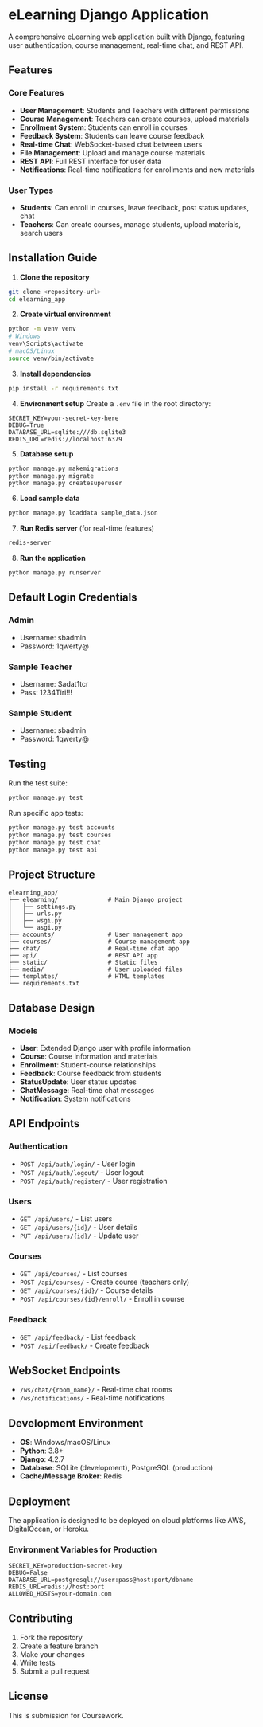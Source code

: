 # eLearning Django Application

A comprehensive eLearning web application built with Django, featuring user authentication, course management, real-time chat, and REST API.

## Features

### Core Features
- **User Management**: Students and Teachers with different permissions
- **Course Management**: Teachers can create courses, upload materials
- **Enrollment System**: Students can enroll in courses
- **Feedback System**: Students can leave course feedback
- **Real-time Chat**: WebSocket-based chat between users
- **File Management**: Upload and manage course materials
- **REST API**: Full REST interface for user data
- **Notifications**: Real-time notifications for enrollments and new materials

### User Types
- **Students**: Can enroll in courses, leave feedback, post status updates, chat
- **Teachers**: Can create courses, manage students, upload materials, search users

## Installation Guide

1. **Clone the repository**
```bash
git clone <repository-url>
cd elearning_app
```

2. **Create virtual environment**
```bash
python -m venv venv
# Windows
venv\Scripts\activate
# macOS/Linux
source venv/bin/activate
```

3. **Install dependencies**
```bash
pip install -r requirements.txt
```

4. **Environment setup**
Create a `.env` file in the root directory:
```env
SECRET_KEY=your-secret-key-here
DEBUG=True
DATABASE_URL=sqlite:///db.sqlite3
REDIS_URL=redis://localhost:6379
```

5. **Database setup**
```bash
python manage.py makemigrations
python manage.py migrate
python manage.py createsuperuser
```

6. **Load sample data**
```bash
python manage.py loaddata sample_data.json
```

7. **Run Redis server** (for real-time features)
```bash
redis-server
```

8. **Run the application**
```bash
python manage.py runserver
```

## Default Login Credentials

### Admin
- Username: sbadmin
- Password: 1qwerty@

### Sample Teacher
- Username: Sadat1tcr
- Pass: 1234Tiri!!!

### Sample Student
- Username: sbadmin
- Password: 1qwerty@

## Testing

Run the test suite:
```bash
python manage.py test
```

Run specific app tests:
```bash
python manage.py test accounts
python manage.py test courses
python manage.py test chat
python manage.py test api
```

## Project Structure

```
elearning_app/
├── elearning/              # Main Django project
│   ├── settings.py
│   ├── urls.py
│   ├── wsgi.py
│   └── asgi.py
├── accounts/               # User management app
├── courses/                # Course management app
├── chat/                   # Real-time chat app
├── api/                    # REST API app
├── static/                 # Static files
├── media/                  # User uploaded files
├── templates/              # HTML templates
└── requirements.txt
```

## Database Design

### Models
- **User**: Extended Django user with profile information
- **Course**: Course information and materials
- **Enrollment**: Student-course relationships
- **Feedback**: Course feedback from students
- **StatusUpdate**: User status updates
- **ChatMessage**: Real-time chat messages
- **Notification**: System notifications

## API Endpoints

### Authentication
- `POST /api/auth/login/` - User login
- `POST /api/auth/logout/` - User logout
- `POST /api/auth/register/` - User registration

### Users
- `GET /api/users/` - List users
- `GET /api/users/{id}/` - User details
- `PUT /api/users/{id}/` - Update user

### Courses
- `GET /api/courses/` - List courses
- `POST /api/courses/` - Create course (teachers only)
- `GET /api/courses/{id}/` - Course details
- `POST /api/courses/{id}/enroll/` - Enroll in course

### Feedback
- `GET /api/feedback/` - List feedback
- `POST /api/feedback/` - Create feedback

## WebSocket Endpoints

- `/ws/chat/{room_name}/` - Real-time chat rooms
- `/ws/notifications/` - Real-time notifications

## Development Environment

- **OS**: Windows/macOS/Linux
- **Python**: 3.8+
- **Django**: 4.2.7
- **Database**: SQLite (development), PostgreSQL (production)
- **Cache/Message Broker**: Redis

## Deployment

The application is designed to be deployed on cloud platforms like AWS, DigitalOcean, or Heroku.

### Environment Variables for Production
```env
SECRET_KEY=production-secret-key
DEBUG=False
DATABASE_URL=postgresql://user:pass@host:port/dbname
REDIS_URL=redis://host:port
ALLOWED_HOSTS=your-domain.com
```

## Contributing

1. Fork the repository
2. Create a feature branch
3. Make your changes
4. Write tests
5. Submit a pull request

## License

This is submission for Coursework.
